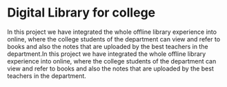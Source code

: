 # Digital Library for college 

In this project we have integrated the whole offline library experience into online, where the college students of the department can view and refer to books and also the notes that are uploaded by the best teachers in the department.In this project we have integrated the whole offline library experience into online, where the college students of the department can view and refer to books and also the notes that are uploaded by the best teachers in the department.
